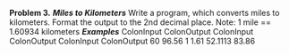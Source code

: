 **Problem 3.**
***Miles to Kilometers***
Write a program, which converts miles to kilometers. Format the output to the 2nd decimal place.
Note: 1 mile == 1.60934 kilometers
***Examples***
ColonInput	ColonOutput		ColonInput	ColonOutput		ColonInput	ColonOutput
     60	        96.56		     1	            1.61		     52.1113	83.86
